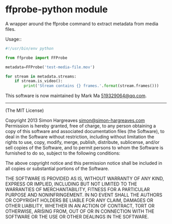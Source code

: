 ffprobe-python module
=====================

A wrapper around the ffprobe command to extract metadata from media files.

Usage::

```python
#!/usr/bin/env python

from ffprobe import FFProbe

metadata=FFProbe('test-media-file.mov')

for stream in metadata.streams:
    if stream.is_video():
        print('Stream contains {} frames.'.format(stream.frames()))

```

This software is now maintained by Mark Ma <519329064@qq.com>.

---

(The MIT License)

Copyright 2013 Simon Hargreaves <simon@simon-hargreaves.com>
Permission is hereby granted, free of charge, to any person obtaining a copy of this software and associated documentation files (the Software), to deal in the Software without restriction, including without limitation the rights to use, copy, modify, merge, publish, distribute, sublicense, and/or sell copies of the Software, and to permit persons to whom the Software is furnished to do so, subject to the following conditions:

The above copyright notice and this permission notice shall be included in all copies or substantial portions of the Software.

THE SOFTWARE IS PROVIDED AS IS, WITHOUT WARRANTY OF ANY KIND, EXPRESS OR IMPLIED, INCLUDING BUT NOT LIMITED TO THE WARRANTIES OF MERCHANTABILITY, FITNESS FOR A PARTICULAR PURPOSE AND NONINFRINGEMENT. IN NO EVENT SHALL THE AUTHORS OR COPYRIGHT HOLDERS BE LIABLE FOR ANY CLAIM, DAMAGES OR OTHER LIABILITY, WHETHER IN AN ACTION OF CONTRACT, TORT OR OTHERWISE, ARISING FROM, OUT OF OR IN CONNECTION WITH THE SOFTWARE OR THE USE OR OTHER DEALINGS IN THE SOFTWARE.
